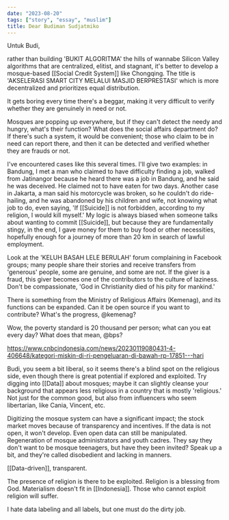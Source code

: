 ```yaml
---
date: "2023-08-20"
tags: ["story", "essay", "muslim"]
title: Dear Budiman Sudjatmiko
---
```


Untuk Budi, 

rather than building 'BUKIT ALGORITMA' the hills of wannabe Silicon Valley algorithms that are centralized, elitist, and stagnant, it's better to develop a mosque-based [[Social Credit System]] like Chongqing. The title is 'AKSELERASI SMART CITY MELALUI MASJID BERPRESTASI' which is more decentralized and prioritizes equal distribution.

It gets boring every time there's a beggar, making it very difficult to verify whether they are genuinely in need or not.

Mosques are popping up everywhere, but if they can't detect the needy and hungry, what's their function? What does the social affairs department do? If there's such a system, it would be convenient; those who claim to be in need can report there, and then it can be detected and verified whether they are frauds or not.

I've encountered cases like this several times. I'll give two examples: in Bandung, I met a man who claimed to have difficulty finding a job, walked from Jatinangor because he heard there was a job in Bandung, and he said he was deceived. He claimed not to have eaten for two days. Another case in Jakarta, a man said his motorcycle was broken, so he couldn't do ride-hailing, and he was abandoned by his children and wife, not knowing what job to do, even saying, 'If [[Suicide]] is not forbidden, according to my religion, I would kill myself.' My logic is always biased when someone talks about wanting to commit [[Suicide]], but because they are fundamentally stingy, in the end, I gave money for them to buy food or other necessities, hopefully enough for a journey of more than 20 km in search of lawful employment.

Look at the 'KELUH BASAH LELE BERULAH' forum complaining in Facebook groups; many people share their stories and receive transfers from 'generous' people, some are genuine, and some are not. If the giver is a fraud, this giver becomes one of the contributors to the culture of laziness. Don't be compassionate, 'God in Christianity died of his pity for mankind.'

There is something from the Ministry of Religious Affairs (Kemenag), and its functions can be expanded. Can it be open source if you want to contribute? What's the progress, @kemenag?

Wow, the poverty standard is 20 thousand per person; what can you eat every day? What does that mean, @bps?

https://www.cnbcindonesia.com/news/20230119080431-4-406648/kategori-miskin-di-ri-pengeluaran-di-bawah-rp-17851---hari

Budi, you seem a bit liberal, so it seems there's a blind spot on the religious side, even though there is great potential if explored and exploited. Try digging into [[Data]] about mosques; maybe it can slightly cleanse your background that appears less religious in a country that is mostly 'religious.' Not just for the common good, but also from influencers who seem libertarian, like Cania, Vincent, etc.

Digitizing the mosque system can have a significant impact; the stock market moves because of transparency and incentives. If the data is not open, it won't develop. Even open data can still be manipulated. Regeneration of mosque administrators and youth cadres. They say they don't want to be mosque teenagers, but have they been invited? Speak up a bit, and they're called disobedient and lacking in manners.

[[Data-driven]], transparent.

The presence of religion is there to be exploited. Religion is a blessing from God. Materialism doesn't fit in [[Indonesia]]. Those who cannot exploit religion will suffer.

I hate data labeling and all labels, but one must do the dirty job.
